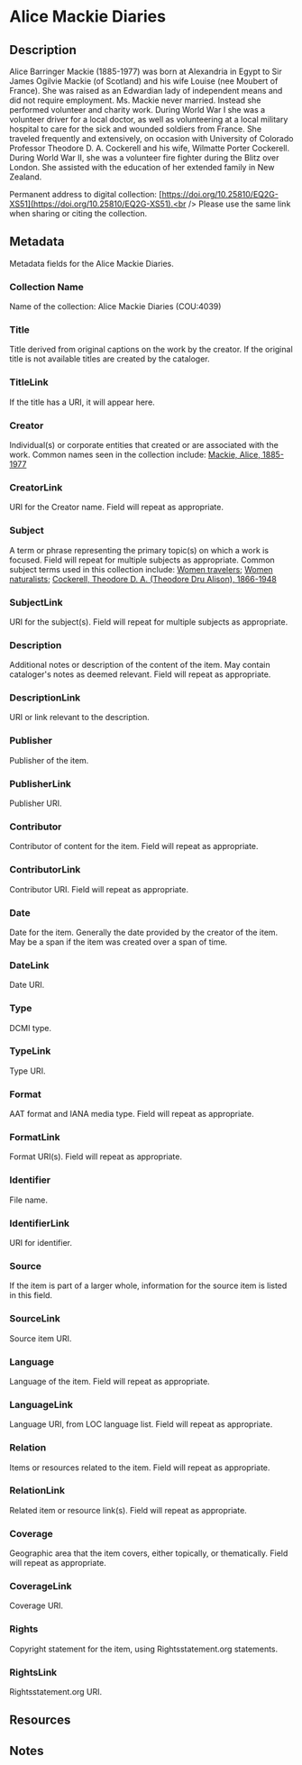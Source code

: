 # Alice Mackie Diaries
## Description
Alice Barringer Mackie (1885-1977) was born at Alexandria in Egypt to Sir James Ogilvie Mackie (of Scotland) and his wife Louise (nee Moubert of France). She was raised as an Edwardian lady of independent means and did not require employment. Ms. Mackie never married. Instead she performed volunteer and charity work. During World War I she was a volunteer driver for a local doctor, as well as volunteering at a local military hospital to care for the sick and wounded soldiers from France. She traveled frequently and extensively, on occasion with University of Colorado Professor Theodore D. A. Cockerell and his wife, Wilmatte Porter Cockerell. During World War II, she was a volunteer fire fighter during the Blitz over London. She assisted with the education of her extended family in New Zealand.

Permanent address to digital collection: [https://doi.org/10.25810/EQ2G-XS51](https://doi.org/10.25810/EQ2G-XS51).<br /> 
Please use the same link when sharing or citing the collection.

## Metadata

Metadata fields for the Alice Mackie Diaries.

### Collection Name
Name of the collection: Alice Mackie Diaries (COU:4039)
### Title
Title derived from original captions on the work by the creator. If the original title is not available titles are created by the cataloger.
### TitleLink
If the title has a URI, it will appear here.
### Creator
Individual(s) or corporate entities that created or are associated with the work. Common names seen in the collection include: [Mackie, Alice, 1885-1977](http://id.loc.gov/authorities/names/no2017159645) 

### CreatorLink
URI for the Creator name. Field will repeat as appropriate.
### Subject
A term or phrase representing the primary topic(s) on which a work is focused. Field will repeat for multiple subjects as appropriate. Common subject terms used in this collection include: [Women travelers](http://id.loc.gov/authorities/subjects/sh85147727); [Women naturalists](http://id.loc.gov/authorities/subjects/sh85147658); [Cockerell, Theodore D. A. (Theodore Dru Alison), 1866-1948](http://id.loc.gov/authorities/names/n88619263)

### SubjectLink
URI for the subject(s). Field will repeat for multiple subjects as appropriate.
### Description
Additional notes or description of the content of the item. May contain cataloger's notes as deemed relevant. Field will repeat as appropriate.
### DescriptionLink
URI or link relevant to the description.
### Publisher
Publisher of the item.
### PublisherLink
Publisher URI.
### Contributor
Contributor of content for the item. Field will repeat as appropriate.
### ContributorLink
Contributor URI. Field will repeat as appropriate.
### Date
Date for the item. Generally the date provided by the creator of the item. May be a span if the item was created over a span of time.
### DateLink
Date URI.
### Type
DCMI type.
### TypeLink
Type URI.
### Format
AAT format and IANA media type. Field will repeat as appropriate.
### FormatLink
Format URI(s). Field will repeat as appropriate.
### Identifier
File name.
### IdentifierLink
URI for identifier.
### Source
If the item is part of a larger whole, information for the source item is listed in this field.
### SourceLink
Source item URI.
### Language
Language of the item. Field will repeat as appropriate.
### LanguageLink
Language URI, from LOC language list. Field will repeat as appropriate.
### Relation
Items or resources related to the item. Field will repeat as appropriate.
### RelationLink
Related item or resource link(s). Field will repeat as appropriate.
### Coverage
Geographic area that the item covers, either topically, or thematically. Field will repeat as appropriate.
### CoverageLink
Coverage URI.
### Rights
Copyright statement for the item, using Rightsstatement.org statements.
### RightsLink
Rightsstatement.org URI.

## Resources
## Notes
